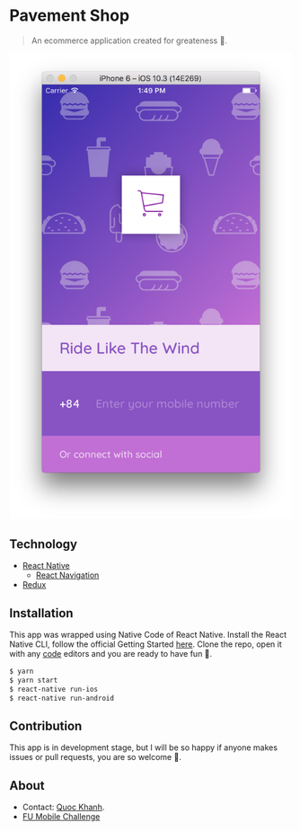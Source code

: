 # Pavement Shop
> An ecommerce application created for greateness 🍭.
<img alt="Pavement" src="assets/images/auth-screen-demo.png">

## Technology
- [React Native](https://facebook.github.io/react-native/)
  + [React Navigation](https://reactnavigation.org/)
- [Redux](redux.js.org)

## Installation
This app was wrapped using Native Code of React Native. Install the React Native CLI, follow the official Getting Started [here](https://facebook.github.io/react-native/docs/getting-started.html). Clone the repo, open it with any [code](blog.bkdev.me/2017/04/11/vscode.html) editors and you are ready to have fun 🍟.

```
$ yarn
$ yarn start
$ react-native run-ios
$ react-native run-android
```

## Contribution
This app is in development stage, but I will be so happy if anyone makes issues or pull requests, you are so welcome 🍦.

## About
- Contact: [Quoc Khanh](https://facebook.com/bkdev98).
- [FU Mobile Challenge](https://www.facebook.com/FUMobileChallenge/)